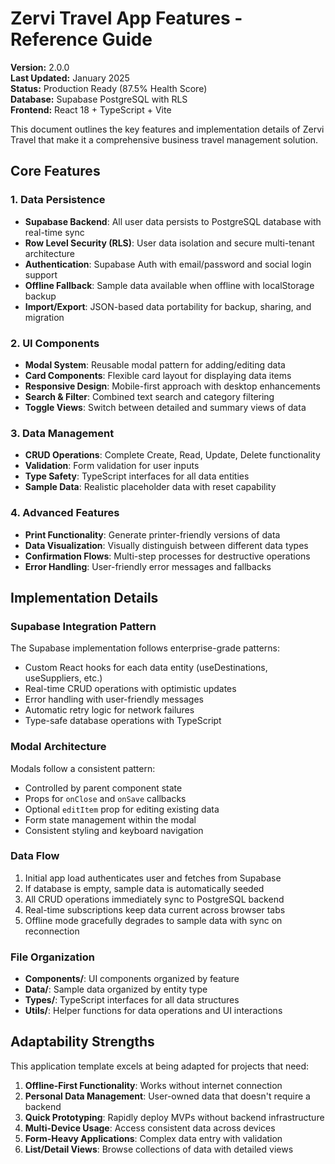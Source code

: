 # Zervi Travel App Features - Reference Guide

**Version:** 2.0.0  
**Last Updated:** January 2025  
**Status:** Production Ready (87.5% Health Score)  
**Database:** Supabase PostgreSQL with RLS  
**Frontend:** React 18 + TypeScript + Vite  

This document outlines the key features and implementation details of Zervi Travel that make it a comprehensive business travel management solution.

## Core Features

### 1. Data Persistence
- **Supabase Backend**: All user data persists to PostgreSQL database with real-time sync
- **Row Level Security (RLS)**: User data isolation and secure multi-tenant architecture
- **Authentication**: Supabase Auth with email/password and social login support
- **Offline Fallback**: Sample data available when offline with localStorage backup
- **Import/Export**: JSON-based data portability for backup, sharing, and migration

### 2. UI Components
- **Modal System**: Reusable modal pattern for adding/editing data
- **Card Components**: Flexible card layout for displaying data items
- **Responsive Design**: Mobile-first approach with desktop enhancements
- **Search & Filter**: Combined text search and category filtering
- **Toggle Views**: Switch between detailed and summary views of data

### 3. Data Management
- **CRUD Operations**: Complete Create, Read, Update, Delete functionality
- **Validation**: Form validation for user inputs
- **Type Safety**: TypeScript interfaces for all data entities
- **Sample Data**: Realistic placeholder data with reset capability

### 4. Advanced Features
- **Print Functionality**: Generate printer-friendly versions of data
- **Data Visualization**: Visually distinguish between different data types
- **Confirmation Flows**: Multi-step processes for destructive operations
- **Error Handling**: User-friendly error messages and fallbacks

## Implementation Details

### Supabase Integration Pattern
The Supabase implementation follows enterprise-grade patterns:
- Custom React hooks for each data entity (useDestinations, useSuppliers, etc.)
- Real-time CRUD operations with optimistic updates
- Error handling with user-friendly messages
- Automatic retry logic for network failures
- Type-safe database operations with TypeScript

### Modal Architecture
Modals follow a consistent pattern:
- Controlled by parent component state
- Props for `onClose` and `onSave` callbacks
- Optional `editItem` prop for editing existing data
- Form state management within the modal
- Consistent styling and keyboard navigation

### Data Flow
1. Initial app load authenticates user and fetches from Supabase
2. If database is empty, sample data is automatically seeded
3. All CRUD operations immediately sync to PostgreSQL backend
4. Real-time subscriptions keep data current across browser tabs
5. Offline mode gracefully degrades to sample data with sync on reconnection

### File Organization
- **Components/**: UI components organized by feature
- **Data/**: Sample data organized by entity type
- **Types/**: TypeScript interfaces for all data structures
- **Utils/**: Helper functions for data operations and UI interactions

## Adaptability Strengths

This application template excels at being adapted for projects that need:

1. **Offline-First Functionality**: Works without internet connection
2. **Personal Data Management**: User-owned data that doesn't require a backend
3. **Quick Prototyping**: Rapidly deploy MVPs without backend infrastructure
4. **Multi-Device Usage**: Access consistent data across devices
5. **Form-Heavy Applications**: Complex data entry with validation
6. **List/Detail Views**: Browse collections of data with detailed views